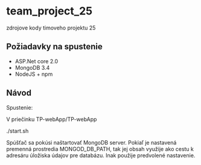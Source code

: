 # team_project_25
zdrojove kody timoveho projektu 25

## Požiadavky na spustenie

- ASP.Net core 2.0
- MongoDB 3.4
- NodeJS + npm

##  Návod

Spustenie:

V priečinku TP-webApp/TP-webApp

./start.sh

Spúšťač sa pokúsi naštartovať MongoDB server.
Pokiaľ je nastavená premenná prostredia MONGOD_DB_PATH, tak jej obsah využije ako cestu k adresáru úložiska údajov pre databázu.
Inak použije predvolené nastavenie.